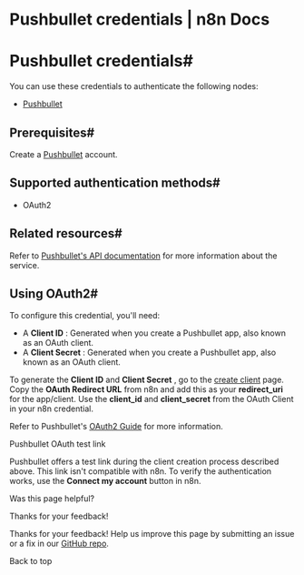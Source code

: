 # Pushbullet credentials | n8n Docs

[ ](https://github.com/n8n-io/n8n-docs/edit/main/docs/integrations/builtin/credentials/pushbullet.md "Edit this page")

# Pushbullet credentials#

You can use these credentials to authenticate the following nodes:

  * [Pushbullet](../../app-nodes/n8n-nodes-base.pushbullet/)

## Prerequisites#

Create a [Pushbullet](https://www.pushbullet.com/) account.

## Supported authentication methods#

  * OAuth2

## Related resources#

Refer to [Pushbullet's API documentation](https://docs.pushbullet.com/) for more information about the service.

## Using OAuth2#

To configure this credential, you'll need:

  * A **Client ID** : Generated when you create a Pushbullet app, also known as an OAuth client.
  * A **Client Secret** : Generated when you create a Pushbullet app, also known as an OAuth client.

To generate the **Client ID** and **Client Secret** , go to the [create client](https://www.pushbullet.com/create-client) page. Copy the **OAuth Redirect URL** from n8n and add this as your **redirect_uri** for the app/client. Use the **client_id** and **client_secret** from the OAuth Client in your n8n credential.

Refer to Pushbullet's [OAuth2 Guide](https://docs.pushbullet.com/#oauth2) for more information.

Pushbullet OAuth test link

Pushbullet offers a test link during the client creation process described above. This link isn't compatible with n8n. To verify the authentication works, use the **Connect my account** button in n8n.

Was this page helpful? 

Thanks for your feedback! 

Thanks for your feedback! Help us improve this page by submitting an issue or a fix in our [GitHub repo](https://github.com/n8n-io/n8n-docs). 

Back to top